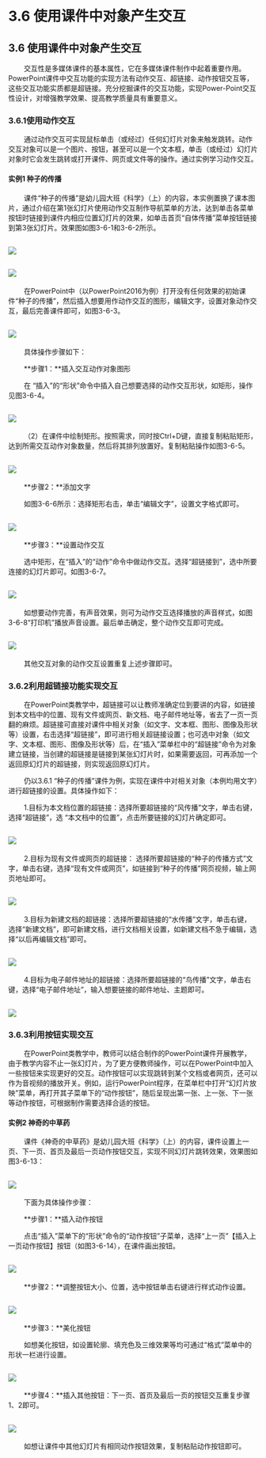 # 3.6 使用课件中对象产生交互

## 3.6 使用课件中对象产生交互

        交互性是多媒体课件的基本属性，它在多媒体课件制作中起着重要作用。PowerPoint课件中交互功能的实现方法有动作交互、超链接、动作按钮交互等，这些交互功能实质都是超链接。充分挖掘课件的交互功能，实现Power-Point交互性设计，对增强教学效果、提高教学质量具有重要意义。

### 3.6.1使用动作交互

        通过动作交互可实现鼠标单击（或经过）任何幻灯片对象来触发跳转。动作交互对象可以是一个图片、按钮，甚至可以是一个文本框，单击（或经过）幻灯片对象时它会发生跳转或打开课件、网页或文件等的操作。通过实例学习动作交互。

#### 实例1   种子的传播

        课件“种子的传播”是幼儿园大班《科学》（上）的内容，本实例置换了课本图片，通过介绍在第1张幻灯片使用动作交互制作导航菜单的方法，达到单击各菜单按钮时链接到课件内相应位置幻灯片的效果，如单击首页“自体传播”菜单按钮链接到第3张幻灯片。效果图如图3-6-1和3-6-2所示。

## ![](../.gitbook/assets/3-6-1.png)

## ![](../.gitbook/assets/3-6-2.png)

        在PowerPoint中（以PowerPoint2016为例）打开没有任何效果的初始课件“种子的传播”，然后插入想要用作动作交互的图形，编辑文字，设置对象动作交互，最后完善课件即可，如图3-6-3。

## ![](../.gitbook/assets/3-6-3.png)

        具体操作步骤如下：

        **步骤1：**插入交互动作对象图形

        在 “插入”的“形状”命令中插入自己想要选择的动作交互形状，如矩形，操作见图3-6-4。

## ![](../.gitbook/assets/3-6-4.png)

        （2）在课件中绘制矩形。按照需求，同时按Ctrl+D键，直接复制粘贴矩形，达到所需交互动作对象数量，然后将其排列放置好。复制粘贴操作如图3-6-5。

## ![](../.gitbook/assets/3-6-5.png)

        **步骤2：**添加文字

        如图3-6-6所示：选择矩形右击，单击“编辑文字”，设置文字格式即可。

## ![](../.gitbook/assets/3-6-6.png)

        **步骤3：**设置动作交互

        选中矩形，在“插入”的“动作”命令中做动作交互。选择“超链接到”，选中所要连接的幻灯片即可。如图3-6-7。

## ![](../.gitbook/assets/3-6-7.png)

        如想要动作完善，有声音效果，则可为动作交互选择播放的声音样式，如图3-6-8“打印机”播放声音设置。最后单击确定，整个动作交互即可完成。

## ![](../.gitbook/assets/3-6-8.png)

        其他交互对象的动作交互设置重复上述步骤即可。

### 3.6.2利用超链接功能实现交互

        在PowerPoint类教学中，超链接可以让教师准确定位到要讲的内容，如链接到本文档中的位置、现有文件或网页、新文档、电子邮件地址等，省去了一页一页翻的麻烦。超链接可直接对课件中相关对象（如文字、文本框、图形、图像及形状等）设置，右击选择“超链接”，即可进行相关超链接设置；也可选中对象（如文字、文本框、图形、图像及形状等）后，在“插入”菜单栏中的“超链接”命令为对象建立链接，当创建的超链接是链接到某张幻灯片时，如果需要返回，可再添加一个返回原幻灯片的超链接，则实现返回原幻灯片。

        仍以3.6.1 “种子的传播”课件为例，实现在课件中对相关对象（本例均用文字）进行超链接的设置。具体操作如下：

        1.目标为本文档位置的超链接：选择所要超链接的“风传播”文字，单击右键，选择“超链接”，选 “本文档中的位置”，点击所要链接的幻灯片确定即可。

## ![](../.gitbook/assets/3-6-9.png)

        2.目标为现有文件或网页的超链接： 选择所要超链接的“种子的传播方式”文字，单击右键，选择“现有文件或网页”，如链接到“种子的传播”网页视频，输上网页地址即可。

## ![](../.gitbook/assets/3-6-10.png)

        3.目标为新建文档的超链接：选择所要超链接的“水传播”文字，单击右键，选择“新建文档”，即可新建文档，进行文档相关设置，如新建文档不急于编辑，选择“以后再编辑文档”即可。

## ![](../.gitbook/assets/3-6-11.png)

        4.目标为电子邮件地址的超链接：选择所要超链接的“鸟传播”文字，单击右键，选择“电子邮件地址”，输入想要链接的邮件地址、主题即可。

## ![](../.gitbook/assets/3-6-12.png)

### 3.6.3利用按钮实现交互

        在PowerPoint类教学中，教师可以结合制作的PowerPoint课件开展教学，由于教学内容不止一张幻灯片，为了更方便教师操作，可以在PowerPoint中加入一些按钮来实现更好的交互。动作按钮可以实现跳转到某个文档或者网页，还可以作为音视频的播放开关。例如，运行PowerPoint程序，在菜单栏中打开“幻灯片放映”菜单，再打开其子菜单下的“动作按钮”，随后呈现出第一张、上一张、下一张等动作按钮，可根据制作需要选择合适的按钮。

#### 实例2   神奇的中草药

        课件《神奇的中草药》是幼儿园大班《科学》（上）的内容，课件设置上一页、下一页、首页及最后一页动作按钮交互，实现不同幻灯片跳转效果，效果图如图3-6-13：

## ![](../.gitbook/assets/3-6-13.png)

        下面为具体操作步骤：

        **步骤1：**插入动作按钮

        点击“插入”菜单下的“形状”命令的“动作按钮”子菜单，选择“上一页”【插入上一页动作按钮】按钮（如图3-6-14），在课件画出按钮。

## ![](../.gitbook/assets/3-6-14.png)

        **步骤2：**调整按钮大小、位置，选中按钮单击右键进行样式动作设置。

## ![](../.gitbook/assets/3-6-15.png)

        **步骤3：**美化按钮

        如想美化按钮，如设置轮廓、填充色及三维效果等均可通过“格式”菜单中的形状一栏进行设置。

## ![](../.gitbook/assets/3-6-16.png)

        **步骤4：**插入其他按钮：下一页、首页及最后一页的按钮交互重复步骤1、2即可。

## ![](../.gitbook/assets/3-6-17.png)

        如想让课件中其他幻灯片有相同动作按钮效果，复制粘贴动作按钮即可。

